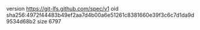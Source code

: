 version https://git-lfs.github.com/spec/v1
oid sha256:4972f44483b49ef2aa7d4b00a6e51261c8381660e39f3c6c7d1da9d9534d68b2
size 6797
